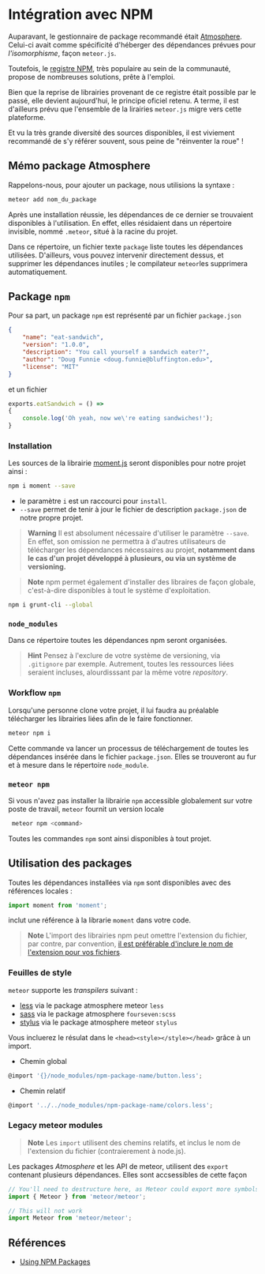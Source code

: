 # Intégration avec NPM

Auparavant, le gestionnaire de package recommandé était [Atmosphere](https://atmospherejs.com/). Celui-ci avait comme spécificité d'héberger des dépendances prévues pour _l'isomorphisme_, façon `meteor.js`. 

Toutefois, le [registre NPM](https://www.npmjs.com/), très populaire au sein de la communauté, propose de nombreuses solutions, prête à l'emploi.

Bien que la reprise de librairies provenant de ce registre était possible par le passé, elle devient aujourd'hui, le principe oficiel retenu. A terme, il est d'ailleurs prévu que l'ensemble de la lirairies `meteor.js` migre vers cette plateforme.

Et vu la très grande diversité des sources disponibles, il est viviement recommandé  de s'y référer souvent, sous peine de "réinventer la roue" !

## Mémo package Atmosphere

Rappelons-nous, pour ajouter un package, nous utilisions la syntaxe :

```sh
meteor add nom_du_package
```

Après une installation réussie, les dépendances de ce dernier se trouvaient disponibles à l'utilisation. En effet, elles résidaient dans un répertoire invisible, nommé `.meteor`, situé à la racine du projet.

Dans ce répertoire, un fichier texte `package` liste toutes les dépendances utilisées. D'ailleurs, vous pouvez intervenir directement dessus, et supprimer les dépendances inutiles ; le compilateur `meteor`les supprimera automatiquement.

## Package `npm`

Pour sa part, un package `npm` est représenté par un fichier `package.json` 

```json
{
	"name": "eat-sandwich",
	"version": "1.0.0",
	"description": "You call yourself a sandwich eater?",
	"author": "Doug Funnie <doug.funnie@bluffington.edu>",
	"license": "MIT"
}
```

et un fichier

```js
exports.eatSandwich = () =>
{
	console.log('Oh yeah, now we\'re eating sandwiches!'); 
}
```

### Installation

Les sources de la librairie [moment.js](https://www.npmjs.com/package/moment) seront disponibles pour notre projet ainsi :

```sh
npm i moment --save
```

- le paramètre `i` est un raccourci pour `install`.
- `--save` permet de tenir à jour le fichier de description `package.json` de notre propre projet.

> **Warning** Il est absolument nécessaire d'utiliser le paramètre `--save`. En effet, son omission ne permettra à d'autres utilisateurs de télécharger les dépendances nécessaires au projet, **notamment dans le cas d'un projet développé à plusieurs, ou via un système de versioning.**

<p/>

> **Note** npm permet également d'installer des libraires de façon globale, c'est-à-dire disponibles à tout le système d'exploitation.
```sh
npm i grunt-cli --global
```

### `node_modules`

Dans ce répertoire toutes les dépendances npm seront organisées.

> **Hint** Pensez à l'exclure de votre système de versioning, via `.gitignore` par exemple. Autrement, toutes les ressources liées seraient incluses, alourdisssant par la même votre _repository_.

### Workflow `npm`

Lorsqu'une personne clone votre projet, il lui faudra au préalable télécharger les librairies liées afin de le faire fonctionner.

```sh
meteor npm i
```

Cette commande va lancer un processus de téléchargement de toutes les dépendances insérée dans le fichier `package.json`. Elles se trouveront au fur et à mesure dans le répertoire `node_module`.

### `meteor npm` 

Si vous n'avez pas installer la librairie `npm` accessible globalement sur votre poste de travail, `meteor` fournit un version locale

```sh
 meteor npm <command>
```

Toutes les commandes `npm` sont ainsi disponibles à tout projet.

## Utilisation des packages

Toutes les dépendances installées via `npm` sont disponibles avec des références locales :

```js
import moment from 'moment';
```
inclut une référence à la librarie `moment` dans votre code.

> **Note** L'import des librairies npm peut omettre l'extension du fichier, par contre, par convention, [il est préférable d'inclure le nom de l'extension pour vos fichiers](../best_practices/conventions.md).

### Feuilles de style

`meteor` supporte les _transpilers_ suivant :

- [less](http://lesscss.org/) via le package atmosphere meteor `less`
- [sass](http://sass-lang.com/) via le package atmosphere `fourseven:scss`
- [stylus](http://stylus-lang.com/) via le package atmosphere meteor `stylus`

Vous incluerez le résulat dans le `<head><style></style></head>` grâce à un import.

- Chemin global
```js
@import '{}/node_modules/npm-package-name/button.less';
```
- Chemin relatif
```js
@import '../../node_modules/npm-package-name/colors.less';
``` 

### Legacy meteor modules

> **Note** Les `import` utilisent des chemins relatifs, et inclus le nom de l'extension du fichier (contraierement à node.js).
Les packages _Atmosphere_ et les API de meteor, utilisent des `export` contenant plusieurs dépendances. Elles sont accsessibles de cette façon 

```js
// You'll need to destructure here, as Meteor could export more symbolsimport { Meteor } from 'meteor/meteor';// This will not workimport Meteor from 'meteor/meteor';
``` 

## Références

- [Using NPM Packages](https://themeteorchef.com/tutorials/using-npm-packages?utm_source=The+Meteor+Chef+-+Weekly+Digest&utm_campaign=b2e307f3f5-Weekly_Digest_January_13th_2017&utm_medium=email&utm_term=0_a347eecb12-b2e307f3f5-412955113)